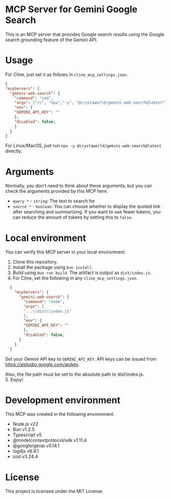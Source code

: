 # MCP Server for Gemini Google Search
This is an MCP server that provides Google search results using the Google search grounding feature of the Gemini API.

# Usage
For Cline, just set it as follows in `cline_mcp_settings.json`.
```json
{
"mcpServers": {
  "gemini-web-search": {
    "command": "cmd",
    "args": ["/c", "npx","-y", "@crystaworld/gemini-web-search@latest"],
    "env": {
    "GEMINI_API_KEY": ""
    },
    "disabled": false,
    }
  }
}
```
For Linux/MacOS, just run `npx -y @crystaworld/gemini-web-search@latest` directly.

# Arguments
Normally, you don't need to think about these arguments, but you can check the arguments provided by this MCP here.
- `query *` - `string`: The text to search for
- `source *` - `boolean`: You can choose whether to display the quoted link after searching and summarizing. If you want to use fewer tokens, you can reduce the amount of tokens by setting this to `false`.

# Local environment
You can verify this MCP server in your local environment.
1. Clone this repository.
2. Install the package using `bun install`.
3. Build using `bun run build`. The artifact is output as `dist/index.js`.
4. For Cline, set the following in any `cline_mcp_settings.json`.
```json
  {
    "mcpServers": {
      "gemini-web-search": {
        "command": "node",
        "args": [
        "...\\dist\\index.js"
        ],
        "env": {
        "GEMINI_API_KEY": ""
        },
        "disabled": false,
      }
    }
  }
  ```
  Set your Gemini API key to `GEMINI_API_KEY`. API keys can be issued from https://aistudio.google.com/apikey.

  Also, the file path must be set to the absolute path to dist\index.js.  
5. Enjoy!

# Development environment
This MCP was created in the following environment.
- Node.js v22
- Bun v1.2.5
- Typescript v5
- @modelcontextprotocol/sdk v1.11.4
- @google/genai v0.14.1
- log4js v6.9.1
- zod v3.24.4

# License
This project is licensed under the MIT License.
